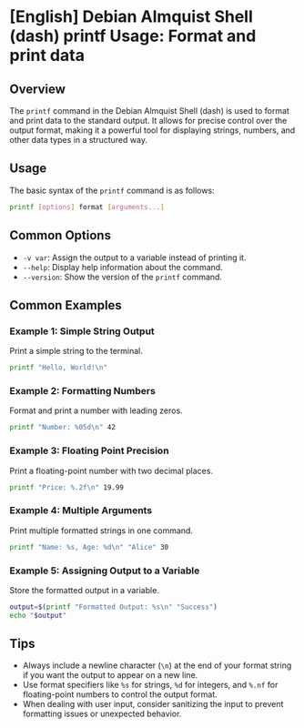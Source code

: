 # [English] Debian Almquist Shell (dash) printf Usage: Format and print data

## Overview
The `printf` command in the Debian Almquist Shell (dash) is used to format and print data to the standard output. It allows for precise control over the output format, making it a powerful tool for displaying strings, numbers, and other data types in a structured way.

## Usage
The basic syntax of the `printf` command is as follows:

```sh
printf [options] format [arguments...]
```

## Common Options
- `-v var`: Assign the output to a variable instead of printing it.
- `--help`: Display help information about the command.
- `--version`: Show the version of the `printf` command.

## Common Examples

### Example 1: Simple String Output
Print a simple string to the terminal.
```sh
printf "Hello, World!\n"
```

### Example 2: Formatting Numbers
Format and print a number with leading zeros.
```sh
printf "Number: %05d\n" 42
```

### Example 3: Floating Point Precision
Print a floating-point number with two decimal places.
```sh
printf "Price: %.2f\n" 19.99
```

### Example 4: Multiple Arguments
Print multiple formatted strings in one command.
```sh
printf "Name: %s, Age: %d\n" "Alice" 30
```

### Example 5: Assigning Output to a Variable
Store the formatted output in a variable.
```sh
output=$(printf "Formatted Output: %s\n" "Success")
echo "$output"
```

## Tips
- Always include a newline character (`\n`) at the end of your format string if you want the output to appear on a new line.
- Use format specifiers like `%s` for strings, `%d` for integers, and `%.nf` for floating-point numbers to control the output format.
- When dealing with user input, consider sanitizing the input to prevent formatting issues or unexpected behavior.